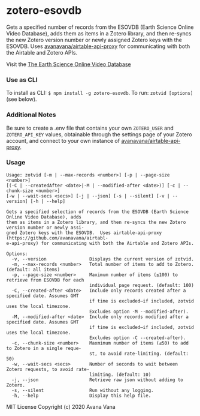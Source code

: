 # zotero-esovdb

Gets a specified number of records from the ESOVDB (Earth Science Online Video Database), adds them as items in a Zotero library, and then re-syncs the new Zotero version number or newly assigned Zotero keys with the ESOVDB. Uses [avanavana/airtable-api-proxy](https://github.com/avanavana/airtable-api-proxy) for communicating with both the Airtable and Zotero APIs.

Visit the [The Earth Science Online Video Database](https://airtable.com/shrFBKQwGjstk7TVn)

### Use as CLI

To install as CLI:
`$ npm install -g zotero-esovdb`. To run: `zotvid [options]` (see below).

### Additional Notes

Be sure to create a .env file that contains your own `ZOTERO_USER` and `ZOTERO_API_KEY` values, obtainable through the settings page of your Zotero account, and connect to your own instance of [avanavana/airtable-api-proxy](https://github.com/avanavana/airtable-api-proxy).

### Usage

```
Usage: zotvid [-m | --max-records <number>] [-p | --page-size <number>]
[(-C | --createdAfter <date>|-M | --modified-after <date>)] [-c | --chunk-size <number>]
[-w | --wait-secs <secs>] [-j | --json] [-s | --silent] [-v | --version] [-h | --help]

Gets a specified selection of records from the ESOVDB (Earth Science Online Video Database), adds
them as items in a Zotero library, and then re-syncs the new Zotero version number or newly assi-
gned Zotero keys with the ESOVDB.  Uses airtable-api-proxy (https://github.com/avanavana/airtabl-
e-api-proxy) for communicating with both the Airtable and Zotero APIs.

Options:
  -v, --version                Displays the current version of zotvid.
  -m, --max-records <number>   Total number of items to add to Zotero. (default: all items)
  -p, --page-size <number>     Maximum number of items (≤100) to retrieve from ESOVDB for each
                               individual page request. (default: 100)
  -C, --created-after <date>   Include only records created after a specified date. Assumes GMT
                               if time is excluded—if included, zotvid uses the local timezone.
                               Excludes option -M --modified-after).
  -M, --modified-after <date>  Include only records modified after a specified date. Assumes GMT
                               if time is excluded—if included, zotvid uses the local timezone.
                               Excludes option -C --created-after).
  -c, --chunk-size <number>    Maxmimum number of items (≤50) to add to Zotero in a single reque-
                               st, to avoid rate-limiting. (default: 50)
  -w, --wait-secs <secs>       Number of seconds to wait between Zotero requests, to avoid rate-
                               limiting. (default: 10)
  -j, --json                   Retrieve raw json without adding to Zotero.
  -s, --silent                 Run without any logging.
  -h, --help                   Display this help file.
```

MIT License
Copyright (c) 2020 Avana Vana
